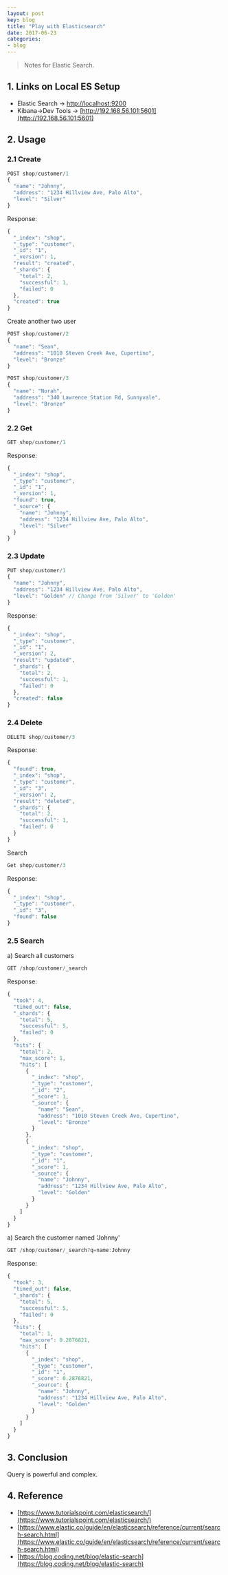 ```yaml
---
layout: post
key: blog
title: "Play with Elasticsearch"
date: 2017-06-23
categories:
- blog
---
```


> Notes for Elastic Search.

## 1. Links on Local ES Setup
* Elastic Search -> [http://localhost:9200](http://localhost:9200)
* Kibana->Dev Tools -> [http://192.168.56.101:5601](http://192.168.56.101:5601)

## 2. Usage
### 2.1 Create
```javascript
POST shop/customer/1
{
  "name": "Johnny",
  "address": "1234 Hillview Ave, Palo Alto",
  "level": "Silver"
}
```
Response:
```javascript
{
  "_index": "shop",
  "_type": "customer",
  "_id": "1",
  "_version": 1,
  "result": "created",
  "_shards": {
    "total": 2,
    "successful": 1,
    "failed": 0
  },
  "created": true
}
```

Create another two user
```javascript
POST shop/customer/2
{
  "name": "Sean",
  "address": "1010 Steven Creek Ave, Cupertino",
  "level": "Bronze"
}

POST shop/customer/3
{
  "name": "Norah",
  "address": "340 Lawrence Station Rd, Sunnyvale",
  "level": "Bronze"
}
```

### 2.2 Get
```javascript
GET shop/customer/1
```
Response:
```javascript
{
  "_index": "shop",
  "_type": "customer",
  "_id": "1",
  "_version": 1,
  "found": true,
  "_source": {
    "name": "Johnny",
    "address": "1234 Hillview Ave, Palo Alto",
    "level": "Silver"
  }
}
```

### 2.3 Update
```javascript
PUT shop/customer/1
{
  "name": "Johnny",
  "address": "1234 Hillview Ave, Palo Alto",
  "level": "Golden" // Change from 'Silver' to 'Golden'
}
```
Response:
```javascript
{
  "_index": "shop",
  "_type": "customer",
  "_id": "1",
  "_version": 2,
  "result": "updated",
  "_shards": {
    "total": 2,
    "successful": 1,
    "failed": 0
  },
  "created": false
}
```
### 2.4 Delete
```javascript
DELETE shop/customer/3
```
Response:
```javascript
{
  "found": true,
  "_index": "shop",
  "_type": "customer",
  "_id": "3",
  "_version": 2,
  "result": "deleted",
  "_shards": {
    "total": 2,
    "successful": 1,
    "failed": 0
  }
}
```
Search
```javascript
Get shop/customer/3
```
Response:
```javascript
{
  "_index": "shop",
  "_type": "customer",
  "_id": "3",
  "found": false
}
```
### 2.5 Search
a) Search all customers
```javascript
GET /shop/customer/_search
```
Response:
```javascript
{
  "took": 4,
  "timed_out": false,
  "_shards": {
    "total": 5,
    "successful": 5,
    "failed": 0
  },
  "hits": {
    "total": 2,
    "max_score": 1,
    "hits": [
      {
        "_index": "shop",
        "_type": "customer",
        "_id": "2",
        "_score": 1,
        "_source": {
          "name": "Sean",
          "address": "1010 Steven Creek Ave, Cupertino",
          "level": "Bronze"
        }
      },
      {
        "_index": "shop",
        "_type": "customer",
        "_id": "1",
        "_score": 1,
        "_source": {
          "name": "Johnny",
          "address": "1234 Hillview Ave, Palo Alto",
          "level": "Golden"
        }
      }
    ]
  }
}
```
a) Search the customer named 'Johnny'
```javascript
GET /shop/customer/_search?q=name:Johnny
```
Response:
```javascript
{
  "took": 3,
  "timed_out": false,
  "_shards": {
    "total": 5,
    "successful": 5,
    "failed": 0
  },
  "hits": {
    "total": 1,
    "max_score": 0.2876821,
    "hits": [
      {
        "_index": "shop",
        "_type": "customer",
        "_id": "1",
        "_score": 0.2876821,
        "_source": {
          "name": "Johnny",
          "address": "1234 Hillview Ave, Palo Alto",
          "level": "Golden"
        }
      }
    ]
  }
}
```

## 3. Conclusion
Query is powerful and complex.

## 4. Reference
* [https://www.tutorialspoint.com/elasticsearch/](https://www.tutorialspoint.com/elasticsearch/)
* [https://www.elastic.co/guide/en/elasticsearch/reference/current/search-search.html](https://www.elastic.co/guide/en/elasticsearch/reference/current/search-search.html)
* [https://blog.coding.net/blog/elastic-search](https://blog.coding.net/blog/elastic-search)  
